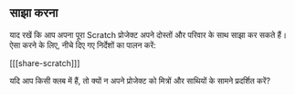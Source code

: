 ## साझा करना

याद रखें कि आप अपना पूरा Scratch प्रोजेक्ट अपने दोस्तों और परिवार के साथ साझा कर सकते हैं। ऐसा करने के लिए, नीचे दिए गए निर्देशों का पालन करें:

[[[share-scratch]]]

यदि आप किसी क्लब में हैं, तो क्यों न अपने प्रोजेक्ट को मित्रों और साथियों के सामने प्रदर्शित करें?
